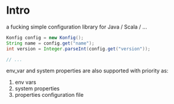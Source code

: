 # Intro

a fucking simple configuration library for Java / Scala / ...


```java
Konfig config = new Konfig();
String name = config.get("name");
int version = Integer.parseInt(config.get("version"));

// ...
```

env_var and system properties are also supported with priority as: 

1. env vars
2. system properties
3. properties configuration file


